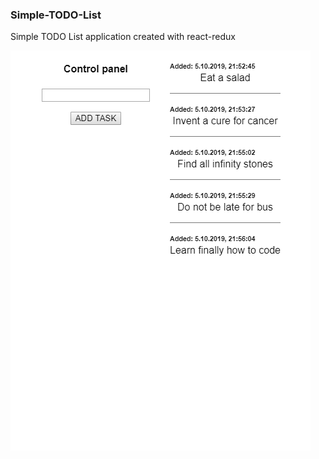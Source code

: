 ### Simple-TODO-List
Simple TODO List application created with react-redux

<img src="./preview.png" alt="preview" />